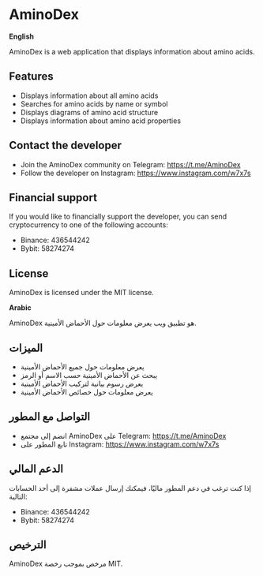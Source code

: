 # AminoDex

**English**

AminoDex is a web application that displays information about amino acids.

## Features

* Displays information about all amino acids
* Searches for amino acids by name or symbol
* Displays diagrams of amino acid structure
* Displays information about amino acid properties

## Contact the developer

* Join the AminoDex community on Telegram: https://t.me/AminoDex
* Follow the developer on Instagram: https://www.instagram.com/w7x7s

## Financial support

If you would like to financially support the developer, you can send cryptocurrency to one of the following accounts:

* Binance: 436544242
* Bybit: 58274274

## License

AminoDex is licensed under the MIT license.

**Arabic**

AminoDex هو تطبيق ويب يعرض معلومات حول الأحماض الأمينية.

## الميزات

* يعرض معلومات حول جميع الأحماض الأمينية
* يبحث عن الأحماض الأمينية حسب الاسم أو الرمز
* يعرض رسوم بيانية لتركيب الأحماض الأمينية
* يعرض معلومات حول خصائص الأحماض الأمينية

## التواصل مع المطور

* انضم إلى مجتمع AminoDex على Telegram: https://t.me/AminoDex
* تابع المطور على Instagram: https://www.instagram.com/w7x7s

## الدعم المالي

إذا كنت ترغب في دعم المطور ماليًا، فيمكنك إرسال عملات مشفرة إلى أحد الحسابات التالية:

* Binance: 436544242
* Bybit: 58274274

## الترخيص

AminoDex مرخص بموجب رخصة MIT.


